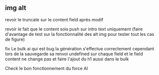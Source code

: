 ## img alt
revoir le truncate sur le content field après modif

revoir le fait que le content sois push sur intro text uniquement (faire d'avantage de test sur la fonctionnalité des alt img pour tester tout les cas de figure)

fix Le bulk ai qui est bug la génération s'effectue correctement cependant lors de la sauvegarde sa renvoi undefined sur chaque field et le field content ne change pas et faire l'ajout du h1 aussi dans le bulk

Check le bon fonctionnement du force AI

